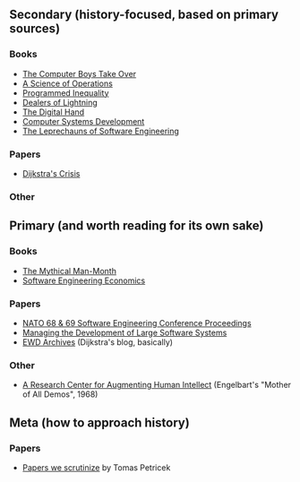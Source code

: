 ## Secondary (history-focused, based on primary sources)

### Books

- [The Computer Boys Take Over](https://www.amazon.com/exec/obidos/ASIN/0262050935)
- [A Science of Operations](http://www.springer.com/us/book/9781848825543)
- [Programmed Inequality](https://www.amazon.com/dp/0262035545/)
- [Dealers of Lightning](https://www.amazon.com/exec/obidos/ASIN/0887309895)
- [The Digital Hand](https://www.amazon.com/exec/obidos/ASIN/0195165888)
- [Computer Systems Development](https://www.amazon.com/Computer-Systems-Development-Organization-Implementation/dp/0471923990)
- [The Leprechauns of Software Engineering](https://leanpub.com/leprechauns)

### Papers

- [Dijkstra's Crisis](http://tomandmaria.com/Tom/Writing/DijkstrasCrisis_LeidenDRAFT.pdf)

### Other

## Primary (and worth reading for its own sake)

### Books

- [The Mythical Man-Month](https://www.amazon.com/Mythical-Man-Month-Software-Engineering-Anniversary/dp/0201835959)
- [Software Engineering Economics](https://www.amazon.com/Software-Engineering-Economics-Barry-Boehm/dp/0138221227)

### Papers

- [NATO 68 & 69 Software Engineering Conference Proceedings](http://homepages.cs.ncl.ac.uk/brian.randell/NATO/)
- [Managing the Development of Large Software Systems](http://www.cs.umd.edu/class/spring2003/cmsc838p/Process/waterfall.pdf)
- [EWD Archives](http://www.cs.utexas.edu/~EWD/) (Dijkstra's blog, basically)

### Other

- [A Research Center for Augmenting Human Intellect](https://www.youtube.com/watch?v=yJDv-zdhzMY) (Engelbart's "Mother of All Demos", 1968)

## Meta (how to approach history)

### Papers

- [Papers we scrutinize](http://tomasp.net/blog/2017/papers-we-scrutinize/) by Tomas Petricek
